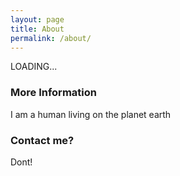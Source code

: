 ```yaml
---
layout: page
title: About
permalink: /about/
---
```

LOADING...

### More Information

I am a human living on the planet earth

### Contact me?
Dont!

